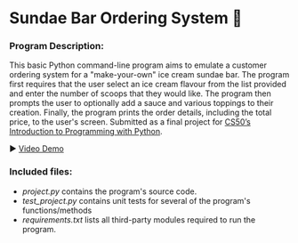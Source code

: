 # Sundae Bar Ordering System 🍨

### Program Description:
This basic Python command-line program aims to emulate a customer ordering system for a "make-your-own" ice cream sundae bar. The program first requires that the user select an ice cream flavour from the list provided and enter the number of scoops that they would like. The program then prompts the user to optionally add a sauce and various toppings to their creation. Finally, the program prints the order details, including the total price, to the user's screen. Submitted as a final project for [CS50’s Introduction to Programming with Python](https://cs50.harvard.edu/python/2022/).

▶️ [Video Demo](https://youtu.be/nREpi7pEnAI)

### Included files:
- *project.py* contains the program's source code.
- *test_project.py* contains unit tests for several of the program's functions/methods
- *requirements.txt* lists all third-party modules required to run the program.
